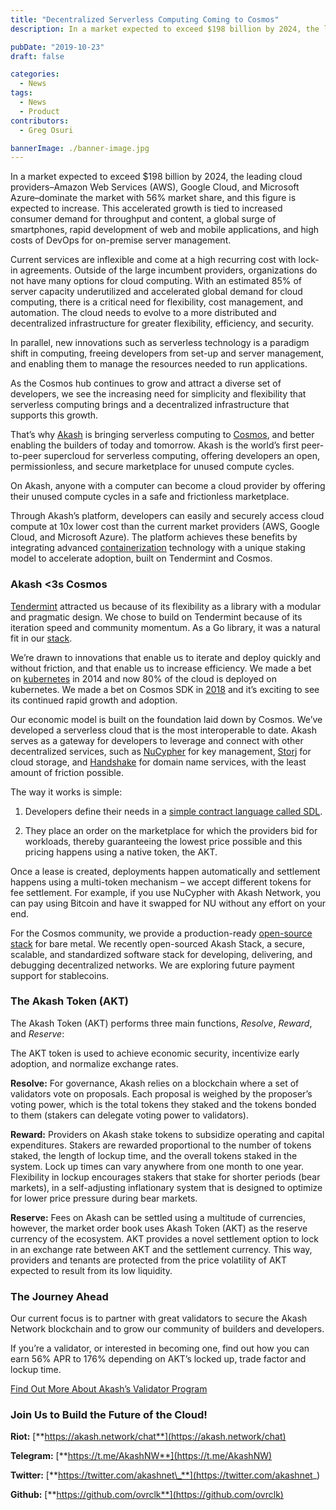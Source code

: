 ```yaml
---
title: "Decentralized Serverless Computing Coming to Cosmos"
description: In a market expected to exceed $198 billion by 2024, the leading cloud providers–Amazon Web Services (AWS), Google Cloud, and Microsoft Azure–dominate the market with 56% market share, and this figure is expected to increase. This accelerated growth is tied to increased consumer demand for throughput and content, a global surge of smartphones, rapid development of web and mobile applications, and high costs of DevOps for on-premise server management.

pubDate: "2019-10-23"
draft: false

categories:
  - News
tags:
  - News
  - Product
contributors:
  - Greg Osuri

bannerImage: ./banner-image.jpg
---
```

In a market expected to exceed $198 billion by 2024, the leading cloud providers–Amazon Web Services (AWS), Google Cloud, and Microsoft Azure–dominate the market with 56% market share, and this figure is expected to increase. This accelerated growth is tied to increased consumer demand for throughput and content, a global surge of smartphones, rapid development of web and mobile applications, and high costs of DevOps for on-premise server management.

Current services are inflexible and come at a high recurring cost with lock-in agreements. Outside of the large incumbent providers, organizations do not have many options for cloud computing. With an estimated 85% of server capacity underutilized and accelerated global demand for cloud computing, there is a critical need for flexibility, cost management, and automation. The cloud needs to evolve to a more distributed and decentralized infrastructure for greater flexibility, efficiency, and security.

In parallel, new innovations such as serverless technology is a paradigm shift in computing, freeing developers from set-up and server management, and enabling them to manage the resources needed to run applications.

As the Cosmos hub continues to grow and attract a diverse set of developers, we see the increasing need for simplicity and flexibility that serverless computing brings and a decentralized infrastructure that supports this growth.

That’s why [Akash](https://akash.network/) is bringing serverless computing to [Cosmos](https://hub.cosmos.network/), and better enabling the builders of today and tomorrow. Akash is the world’s first peer-to-peer supercloud for serverless computing, offering developers an open, permissionless, and secure marketplace for unused compute cycles.

On Akash, anyone with a computer can become a cloud provider by offering their unused compute cycles in a safe and frictionless marketplace.

Through Akash’s platform, developers can easily and securely access cloud compute at 10x lower cost than the current market providers (AWS, Google Cloud, and Microsoft Azure). The platform achieves these benefits by integrating advanced [containerization](https://techcrunch.com/2017/11/21/overclock-labs-bets-on-kubernetes-to-help-companies-automate-their-cloud-infrastructure/) technology with a unique staking model to accelerate adoption, built on Tendermint and Cosmos.

### **Akash <3s Cosmos**

[Tendermint](https://tendermint.com/) attracted us because of its flexibility as a library with a modular and pragmatic design. We chose to build on Tendermint because of its iteration speed and community momentum. As a Go library, it was a natural fit in our [stack](https://github.com/ovrclk).

We’re drawn to innovations that enable us to iterate and deploy quickly and without friction, and that enable us to increase efficiency. We made a bet on [kubernetes](https://www.youtube.com/watch?v=Z-JSQpScYck&t=4s) in 2014 and now 80% of the cloud is deployed on kubernetes. We made a bet on Cosmos SDK in [2018](https://github.com/ovrclk/akash/commit/ce720c089ad2f33408abe32ac514a29a81f6a3c1) and it’s exciting to see its continued rapid growth and adoption.

Our economic model is built on the foundation laid down by Cosmos. We’ve developed a serverless cloud that is the most interoperable to date. Akash serves as a gateway for developers to leverage and connect with other decentralized services, such as [NuCypher](https://www.nucypher.com/) for key management, [Storj](https://storj.io/) for cloud storage, and [Handshake](https://handshake.org/) for domain name services, with the least amount of friction possible. 

The way it works is simple:

1.  Developers define their needs in a [simple contract language called SDL](https://github.com/ovrclk/akash/tree/master/sdl).
    
2.  They place an order on the marketplace for which the providers bid for workloads, thereby guaranteeing the lowest price possible and this pricing happens using a native token, the AKT. 
    

Once a lease is created, deployments happen automatically and settlement happens using a multi-token mechanism – we accept different tokens for fee settlement. For example, if you use NuCypher with Akash Network, you can pay using Bitcoin and have it swapped for NU without any effort on your end.

For the Cosmos community, we provide a production-ready [open-source stack](https://github.com/ovrclk/stack) for bare metal. We recently open-sourced Akash Stack, a secure, scalable, and standardized software stack for developing, delivering, and debugging decentralized networks. We are exploring future payment support for stablecoins.

### **The Akash Token (AKT)** 

The Akash Token (AKT) performs three main functions, _Resolve_, _Reward_, and _Reserve_:

The AKT token is used to achieve economic security, incentivize early adoption, and normalize exchange rates.  

**Resolve:** For governance, Akash relies on a blockchain where a set of validators vote on proposals. Each proposal is weighed by the proposer’s voting power, which is the total tokens they staked and the tokens bonded to them (stakers can delegate voting power to validators). 

**Reward:** Providers on Akash stake tokens to subsidize operating and capital expenditures. Stakers are rewarded proportional to the number of tokens staked, the length of lockup time, and the overall tokens staked in the system. Lock up times can vary anywhere from one month to one year. Flexibility in lockup encourages stakers that stake for shorter periods (bear markets), in a self-adjusting inflationary system that is designed to optimize for lower price pressure during bear markets.

**Reserve:** Fees on Akash can be settled using a multitude of currencies, however, the market order book uses Akash Token (AKT) as the reserve currency of the ecosystem. AKT provides a novel settlement option to lock in an exchange rate between AKT and the settlement currency. This way, providers and tenants are protected from the price volatility of AKT expected to result from its low liquidity.

### **The Journey Ahead**

Our current focus is to partner with great validators to secure the Akash Network blockchain and to grow our community of builders and developers.

If you’re a validator, or interested in becoming one, find out how you can earn 56% APR to 176% depending on AKT’s locked up, trade factor and lockup time.

[Find Out More About Akash’s Validator Program](https://akash.network/validators)

### **Join Us to Build the Future of the Cloud!**

**Riot:** [**https://akash.network/chat**](https://akash.network/chat)

**Telegram:** [**https://t.me/AkashNW**](https://t.me/AkashNW)

**Twitter:** [**https://twitter.com/akashnet\_**](https://twitter.com/akashnet_)

**Github:** [**https://github.com/ovrclk**](https://github.com/ovrclk)